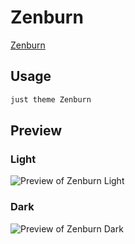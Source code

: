# Zenburn

[Zenburn](https://github.com/danyim)

## Usage

```bash
just theme Zenburn
```

## Preview

### Light

![Preview of Zenburn Light](preview-light.png)

### Dark

![Preview of Zenburn Dark](preview-dark.png)
